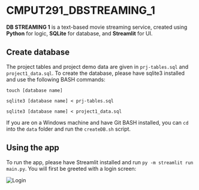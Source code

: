 # CMPUT291_DBSTREAMING_1

**DB STREAMING 1** is a text-based movie streaming service, created using **Python** for logic, **SQLite** for database, and **Streamlit** for UI.

## Create database

The project tables and project demo data are given in `prj-tables.sql` and `project1_data.sql`. To create the database, please have sqlite3 installed and use the following BASH commands:

`touch [database name]`

`sqlite3 [database name] < prj-tables.sql`

`sqlite3 [database name] < project1_data.sql`

If you are on a Windows machine and have Git BASH installed, you can `cd` into the `data` folder and run the `createDB.sh` script.

## Using the app

To run the app, please have Streamlit installed and run `py -m streamlit run main.py`. You will first be greeted with a login screen:

![Login](https://github.com/SCWinter259/CMPUT291_DBSTREAMING_1/assets/87864997/c946c8eb-c5c4-4122-b8d2-67ddf4a2ce0d)
